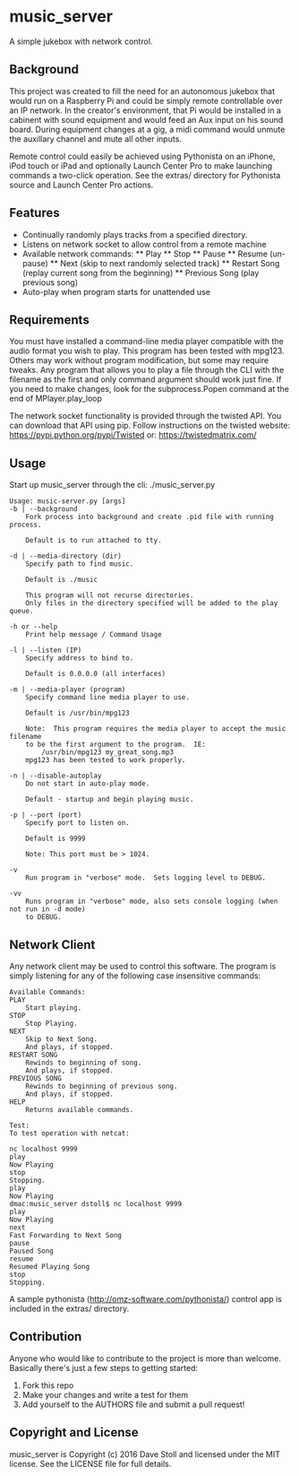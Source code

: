 # music_server

A simple jukebox with network control.

## Background
This project was created to fill the need for an autonomous jukebox that would run on a Raspberry Pi and could be
simply remote controllable over an IP network.  In the creator's environment, that Pi would be installed in a cabinent
with sound equipment and would feed an Aux input on his sound board.  During equipment changes at a gig, a midi command
would unmute the auxillary channel and mute all other inputs.  

Remote control could easily be achieved using Pythonista on an iPhone, iPod touch or iPad and optionally Launch Center Pro
to make launching commands a two-click operation.  See the extras/ directory for Pythonista source and Launch Center Pro
actions.

## Features

* Continually randomly plays tracks from a specified directory.
* Listens on network socket to allow control from a remote machine
* Available network commands:
** Play
** Stop
** Pause
** Resume (un-pause)
** Next (skip to next randomly selected track)
** Restart Song (replay current song from the beginning)
** Previous Song (play previous song)
* Auto-play when program starts for unattended use

## Requirements

You must have installed a command-line media player compatible with the audio format you wish to play.  This
program has been tested with mpg123.  Others may work without program modification, but some may require tweaks.
Any program that allows you to play a file through the CLI with the filename as the first and only command argument
should work just fine.  If you need to make changes, look for the subprocess.Popen command at the end of MPlayer.play_loop

The network socket functionality is provided through the twisted API.  You can download that API using pip.  Follow instructions
on the twisted website: https://pypi.python.org/pypi/Twisted or: https://twistedmatrix.com/

## Usage

Start up music_server through the cli:
./music_server.py

	Usage: music-server.py [args]
    -b | --background 
        Fork process into background and create .pid file with running process.
        
        Default is to run attached to tty.
    
    -d | --media-directory (dir)
        Specify path to find music.  
        
        Default is ./music
        
        This program will not recurse directories.  
        Only files in the directory specified will be added to the play queue.

    -h or --help 
        Print help message / Command Usage

    -l | --listen (IP)
        Specify address to bind to.

        Default is 0.0.0.0 (all interfaces)

    -m | --media-player (program)
        Specify command line media player to use.
        
        Default is /usr/bin/mpg123
        
        Note:  This program requires the media player to accept the music filename
        to be the first argument to the program.  IE:
            /usr/bin/mpg123 my_great_song.mp3
        mpg123 has been tested to work properly.

    -n | --disable-autoplay
        Do not start in auto-play mode.

        Default - startup and begin playing music.

    -p | --port (port)
        Specify port to listen on.
        
        Default is 9999

        Note: This port must be > 1024.

    -v
        Run program in "verbose" mode.  Sets logging level to DEBUG.

    -vv
        Runs program in "verbose" mode, also sets console logging (when not run in -d mode)
        to DEBUG.

## Network Client

Any network client may be used to control this software.  The program is simply listening for 
any of the following case insensitive commands:

	Available Commands:
	PLAY
	    Start playing.
	STOP
	    Stop Playing.
	NEXT
	    Skip to Next Song.
	    And plays, if stopped.
	RESTART SONG
	    Rewinds to beginning of song.
	    And plays, if stopped.
	PREVIOUS SONG
	    Rewinds to beginning of previous song.
	    And plays, if stopped.
	HELP
	    Returns available commands.

	Test:
	To test operation with netcat:
	
	nc localhost 9999
	play
	Now Playing
	stop
	Stopping.
	play
	Now Playing
	dmac:music_server dstoll$ nc localhost 9999
	play
	Now Playing
	next
	Fast Forwarding to Next Song
	pause
	Paused Song
	resume
	Resumed Playing Song
	stop
	Stopping.

A sample pythonista (http://omz-software.com/pythonista/) control app is included in the extras/ directory.

## Contribution

Anyone who would like to contribute to the project is more than welcome.
Basically there's just a few steps to getting started:

1. Fork this repo
2. Make your changes and write a test for them
3. Add yourself to the AUTHORS file and submit a pull request!

## Copyright and License

music_server is Copyright (c) 2016 Dave Stoll and licensed under the MIT license.
See the LICENSE file for full details.